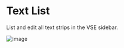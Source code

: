 # Text List

List and edit all text strips in the VSE sidebar.

![image](https://user-images.githubusercontent.com/1322593/222176935-40111cf9-e2bf-4420-885a-13fc81298709.png)

